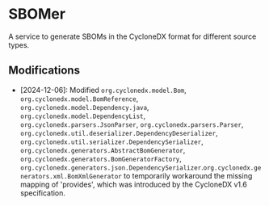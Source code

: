 # SBOMer

A service to generate SBOMs in the CycloneDX format for different source types.

## Modifications
- [2024-12-06]: Modified `org.cyclonedx.model.Bom`, `org.cyclonedx.model.BomReference`, `org.cyclonedx.model.Dependency.java`, `org.cyclonedx.model.DependencyList`, `org.cyclonedx.parsers.JsonParser`, `org.cyclonedx.parsers.Parser`, `org.cyclonedx.util.deserializer.DependencyDeserializer`,  `org.cyclonedx.util.serializer.DependencySerializer`, `org.cyclonedx.generators.AbstractBomGenerator`, `org.cyclonedx.generators.BomGeneratorFactory`, `org.cyclonedx.generators.json.DependencySerializer`.`org.cyclonedx.generators.xml.BomXmlGenerator` to temporarily workaround the missing mapping of 'provides', which was introduced by the CycloneDX v1.6 specification.

